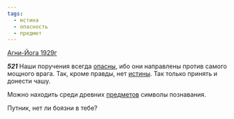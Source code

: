 ```yaml
---
tags:
  - истина
  - опасность
  - предмет
---
```


[Агни-Йога 1929г](https://127.0.0.1:4002/agni/1929)

___521___
Наши поручения всегда [опасны](../../../tags/#опасность), ибо они направлены против самого мощного врага. Так, кроме правды, нет [истины](../../../tags/#истина). Так только принять и донести чашу.   

Можно находить среди древних [предметов](../../../tags/#предмет) символы познавания.   

Путник, нет ли боязни в тебе?